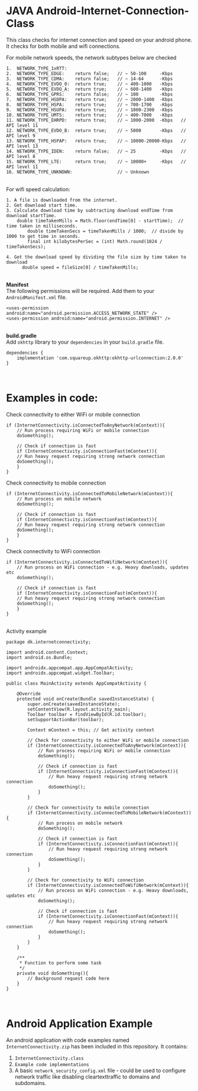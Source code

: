 # JAVA Android-Internet-Connection-Class
This class checks for internet connection and speed on your android phone.
It checks for both mobile and wifi connections.

For mobile network speeds, the network subtypes below are checked

	1.  NETWORK_TYPE_1xRTT:
	2.  NETWORK_TYPE_EDGE:    return false;   // ~ 50-100     -Kbps   
	3.  NETWORK_TYPE_CDMA:    return false;   // ~ 14-64      -Kbps   
	4.  NETWORK_TYPE_EVDO_0:  return true;    // ~ 400-1000   -Kbps
	5.  NETWORK_TYPE_EVDO_A:  return true;    // ~ 600-1400   -Kbps
	6.  NETWORK_TYPE_GPRS:    return false;   // ~ 100        -Kbps   
	7.  NETWORK_TYPE_HSDPA:   return true;    // ~ 2000-1400  -Kbps
	8.  NETWORK_TYPE_HSPA:    return true;    // ~ 700-1700   -Kbps
	9.  NETWORK_TYPE_HSUPA:   return true;    // ~ 1000-2300  -Kbps
	10. NETWORK_TYPE_UMTS:    return true;    // ~ 400-7000   -Kbps
	11. NETWORK_TYPE_EHRPD:   return true;    // ~ 1000-2000  -Kbps   // API level 11
	12. NETWORK_TYPE_EVDO_B:  return true;    // ~ 5000       -Kbps   // API level 9
	13. NETWORK_TYPE_HSPAP:   return true;    // ~ 10000-20000-Kbps   // API level 13
	14. NETWORK_TYPE_IDEN:    return false;   // ~ 25         -Kbps   // API level 8
	15. NETWORK_TYPE_LTE:     return true;    // ~ 10000+     -Kbps   // API level 11
	16. NETWORK_TYPE_UNKNOWN:                 // ~ Unknown

<br/>For wifi speed calculation:

    1. A file is downloaded from the internet.
    2. Get download start time.
    3. Calculate download time by subtracting download endTime from download startTime.
		double timeTakenMills = Math.floor(endTime[0] - startTime);  // time taken in milliseconds.
          	double timeTakenSecs = timeTakenMills / 1000;  // divide by 1000 to get time in seconds.
          	final int kilobytesPerSec = (int) Math.round(1024 / timeTakenSecs);  
		
    4. Get the download speed by dividing the file size by time taken to download
          double speed = fileSize[0] / timeTakenMills;


<br/>**Manifest**
<br/>The following permissions will be required. Add them to your `AndroidManifest.xml` file.
```
<uses-permission android:name="android.permission.ACCESS_NETWORK_STATE" />
<uses-permission android:name="android.permission.INTERNET" />
```

<br/>**build.gradle**
<br/>Add `okhttp` library to your `dependencies` in your `build.gradle` file.
```
dependencies {
    implementation 'com.squareup.okhttp:okhttp-urlconnection:2.0.0'
}
```

<br/>

# Examples in code:<br/>

Check connectivity to either WiFi or mobile connection
```
if (InternetConnectivity.isConnectedToAnyNetwork(mContext)){
    // Run process requiring WiFi or mobile connection
    doSomething();

    // Check if connection is fast
    if (InternetConnectivity.isConnectionFast(mContext)){
	// Run heavy request requiring strong network connection
	doSomething();
    }
}
```

Check connectivity to mobile connection
```
if (InternetConnectivity.isConnectedToMobileNetwork(mContext)){
    // Run process on mobile network
    doSomething();

    // Check if connection is fast
    if (InternetConnectivity.isConnectionFast(mContext)){
	// Run heavy request requiring strong network connection
	doSomething();
    }
}
```

Check connectivity to WiFi connection
```
if (InternetConnectivity.isConnectedToWifiNetwork(mContext)){
    // Run process on WiFi connection - e.g. Heavy downloads, updates etc
    doSomething();

    // Check if connection is fast
    if (InternetConnectivity.isConnectionFast(mContext)){
	// Run heavy request requiring strong network connection
	doSomething();
    }	
}      
```

<br/>Activity example
```
package dk.internetconnectivity;

import android.content.Context;
import android.os.Bundle;

import androidx.appcompat.app.AppCompatActivity;
import androidx.appcompat.widget.Toolbar;

public class MainActivity extends AppCompatActivity {

    @Override
    protected void onCreate(Bundle savedInstanceState) {
        super.onCreate(savedInstanceState);
        setContentView(R.layout.activity_main);
        Toolbar toolbar = findViewById(R.id.toolbar);
        setSupportActionBar(toolbar);

        Context mContext = this; // Get activity context

        // Check for connectivity to either WiFi or mobile connection
        if (InternetConnectivity.isConnectedToAnyNetwork(mContext)){
            // Run process requiring WiFi or mobile connection
            doSomething();

            // Check if connection is fast
            if (InternetConnectivity.isConnectionFast(mContext)){
                // Run heavy request requiring strong network connection
                doSomething();
            }
        }

        // Check for connectivity to mobile connection
        if (InternetConnectivity.isConnectedToMobileNetwork(mContext)){
            // Run process on mobile network
            doSomething();

            // Check if connection is fast
            if (InternetConnectivity.isConnectionFast(mContext)){
                // Run heavy request requiring strong network connection
                doSomething();
            }
        }

        // Check for connectivity to WiFi connection
        if (InternetConnectivity.isConnectedToWifiNetwork(mContext)){
            // Run process on WiFi connection - e.g. Heavy downloads, updates etc
            doSomething();

            // Check if connection is fast
            if (InternetConnectivity.isConnectionFast(mContext)){
                // Run heavy request requiring strong network connection
                doSomething();
            }
        }
    }

    /**
     * Function to perform some task
     */
    private void doSomething(){
        // Background request code here
    }
}
```


<br/>

# Android Application Example

An android application with code examples named `InternetConnectivity.zip` has been included in this repository.
It contains: 
1. `InternetConnectivity.class`
2. `Example code implementations`
3. A basic `network_security_config.xml` file - could be used to configure network traffic like disabling cleartexttraffic to domains and subdomains.
